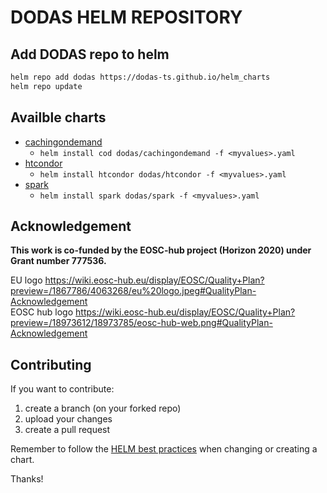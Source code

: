 # DODAS HELM REPOSITORY

## Add DODAS repo to helm

```bash
helm repo add dodas https://dodas-ts.github.io/helm_charts
helm repo update
```

## Availble charts

- [cachingondemand](stable/cachingondemand/README.md)
    - `helm install cod dodas/cachingondemand -f <myvalues>.yaml`
- [htcondor](stable/htcondor/README.md)
    - `helm install htcondor dodas/htcondor -f <myvalues>.yaml`
- [spark](stable/spark/README.md)
    - `helm install spark dodas/spark -f <myvalues>.yaml`

## Acknowledgement

**This work is co-funded by the EOSC-hub project (Horizon 2020) under Grant number 777536.**                          

EU logo     https://wiki.eosc-hub.eu/display/EOSC/Quality+Plan?preview=/1867786/4063268/eu%20logo.jpeg#QualityPlan-Acknowledgement                               
EOSC hub logo     https://wiki.eosc-hub.eu/display/EOSC/Quality+Plan?preview=/18973612/18973785/eosc-hub-web.png#QualityPlan-Acknowledgement 

## Contributing

If you want to contribute:

1. create a branch (on your forked repo)
2. upload your changes
3. create a pull request

Remember to follow the [HELM best practices](https://helm.sh/docs/topics/chart_best_practices/) when changing or creating a chart.

Thanks!
